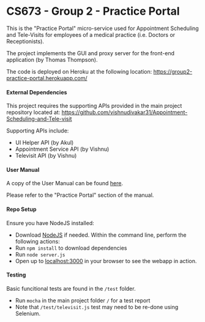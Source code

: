 # CS673 - Group 2 - Practice Portal
This is the "Practice Portal" micro-service used for Appointment Scheduling and Tele-Visits for
employees of a medical practice (i.e. Doctors or Receptionists).

The project implements the GUI and proxy server for the front-end application (by Thomas Thompson).

The code is deployed on Heroku at the following location:
https://group2-practice-portal.herokuapp.com/


#### External Dependencies
This project requires the supporting APIs provided in the main project repository located at:
https://github.com/vishnudivakar31/Appointment-Scheduling-and-Tele-visit

Supporting APIs include:
  - UI Helper API (by Akul)
  - Appointment Service API (by Vishnu)
  - Televisit API (by Vishnu)


#### User Manual
A copy of the User Manual can be found [here](https://docs.google.com/document/d/1VSUk8jVyzqQLvVIW0Svl_EZTsbg36wzE45ejL-heb6s/edit?usp=sharing).

Please refer to the "Practice Portal" section of the manual.


#### Repo Setup
Ensure you have NodeJS installed:
  - Download [NodeJS](https://nodejs.org/en/) if needed.
Within the command line, perform the following actions:
  - Run `npm install` to download dependencies
  - Run `node server.js`
  - Open up to [localhost:3000](http://localhost:3000/) in your browser to see the webapp in action.


#### Testing
Basic funcitional tests are found in the `/test` folder.
 - Run `mocha` in the main project folder `/` for a test report
 - Note that `/test/televisit.js` test may need to be re-done using Selenium.